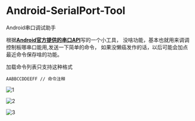 # Android-SerialPort-Tool
Android串口调试助手

根据[**Android官方提供的串口API**](https://github.com/licheedev/Android-SerialPort-API)写的一个小工具，
没啥功能，基本也就用来调调控制板哪串口能用,发送一下简单的命令，
如果没懒癌发作的话，以后可能会加点最近命令保存啥的功能。


加载命令列表只支持这种格式
```
AABBCCDDEEFF // 命令注释
```

![1](https://raw.githubusercontent.com/licheedev/Android-SerialPort-Tool/master/pics/1.png)

![2](https://raw.githubusercontent.com/licheedev/Android-SerialPort-Tool/master/pics/2.png)

![3](https://raw.githubusercontent.com/licheedev/Android-SerialPort-Tool/master/pics/3.jpg)